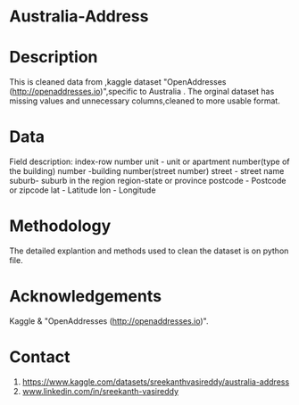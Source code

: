 # Australia-Address


# Description
This is cleaned data from ,kaggle dataset "OpenAddresses (http://openaddresses.io)",specific to Australia .
The orginal dataset has missing values and unnecessary columns,cleaned to more usable format.

# Data
Field description:
index-row number
unit - unit or apartment number(type of the building)
number -building number(street number)
street - street name
suburb- suburb in the region
region-state or province
postcode - Postcode or zipcode
lat - Latitude
lon - Longitude

# Methodology
The detailed explantion and methods used to clean the dataset is on python file.

# Acknowledgements
Kaggle & "OpenAddresses (http://openaddresses.io)".


# Contact
1. https://www.kaggle.com/datasets/sreekanthvasireddy/australia-address
2. www.linkedin.com/in/sreekanth-vasireddy






